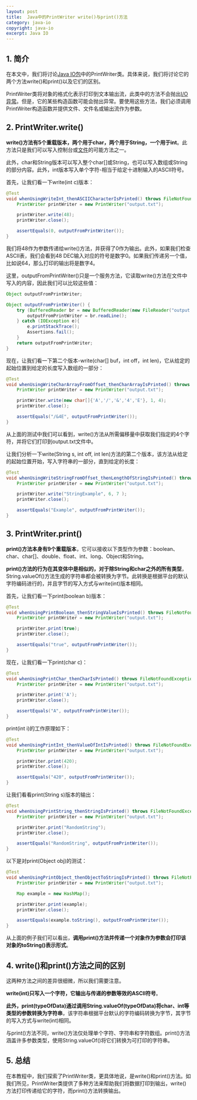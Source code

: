```yaml
---
layout: post
title:  Java中的PrintWriter write()与print()方法
category: java-io
copyright: java-io
excerpt: Java IO
---
```


## 1. 简介

在本文中，我们将讨论[Java IO包](https://www.baeldung.com/java-io)中的PrintWriter类。具体来说，我们将讨论它的两个方法write()和print()以及它们的区别。

PrintWriter类将对象的格式化表示打印到文本输出流，此类中的方法不会抛出[I/O异常](https://www.baeldung.com/java-exceptions)。但是，它的某些构造函数可能会抛出异常。要使用这些方法，我们必须调用PrintWriter构造函数并提供文件、文件名或输出流作为参数。

## 2. PrintWriter.write()

**write()方法有5个重载版本，两个用于char，两个用于String，一个用于int**。此方法只是我们可以写入控制台或[文件](https://www.baeldung.com/java-write-to-file)的可能方法之一。

此外，char和String版本可以写入整个char[]或String，也可以写入数组或String的部分内容。此外，int版本写入单个字符-相当于给定十进制输入的ASCII符号。

首先，让我们看一下write(int c)版本：

```java
@Test
void whenUsingWriteInt_thenASCIICharacterIsPrinted() throws FileNotFoundException {
    PrintWriter printWriter = new PrintWriter("output.txt");

    printWriter.write(48);
    printWriter.close();

    assertEquals(0, outputFromPrintWriter());
}
```

我们将48作为参数传递给write()方法，并获得了0作为输出。此外，如果我们检查ASCII表，我们会看到48 DEC输入对应的符号是数字0。如果我们传递另一个值，比如说64，那么打印的输出将是数字4。

这里，outputFromPrintWriter()只是一个服务方法，它读取write()方法在文件中写入的内容，因此我们可以比较这些值：

```java
Object outputFromPrintWriter;

Object outputFromPrintWriter() {
    try (BufferedReader br = new BufferedReader(new FileReader("output.txt"))){
        outputFromPrintWriter = br.readLine();
    } catch (IOException e){
        e.printStackTrace();
        Assertions.fail();
    }
    return outputFromPrintWriter;
}
```

现在，让我们看一下第二个版本-write(char[] buf，int off，int len)，它从给定的起始位置到给定的长度写入数组的一部分：

```java
@Test
void whenUsingWriteCharArrayFromOffset_thenCharArrayIsPrinted() throws FileNotFoundException {
    PrintWriter printWriter = new PrintWriter("output.txt");

    printWriter.write(new char[]{'A','/','&','4','E'}, 1, 4);
    printWriter.close();

    assertEquals("/&4E", outputFromPrintWriter());
}
```

从上面的测试中我们可以看到，write()方法从所需偏移量中获取我们指定的4个字符，并将它们打印到output.txt文件中。

让我们分析一下write(String s, int off, int len)方法的第二个版本，该方法从给定的起始位置开始，写入字符串的一部分，直到给定的长度：

```java
@Test
void whenUsingWriteStringFromOffset_thenLengthOfStringIsPrinted() throws FileNotFoundException {
    PrintWriter printWriter = new PrintWriter("output.txt");

    printWriter.write("StringExample", 6, 7 );
    printWriter.close();

    assertEquals("Example", outputFromPrintWriter());
}
```

## 3. PrintWriter.print()

**print()方法本身有9个重载版本**，它可以接收以下类型作为参数：boolean、char、char[]、double、float、int、long、Object和String。

**print()方法的行为在其变体中是相似的，对于除String和char之外的所有类型**，String.valueOf()方法生成的字符串都会被转换为字节。此转换是根据平台的默认字符编码进行的，并且字节的写入方式与write(int)版本相同。

首先，让我们看一下print(boolean b)版本：

```java
@Test
void whenUsingPrintBoolean_thenStringValueIsPrinted() throws FileNotFoundException {
    PrintWriter printWriter = new PrintWriter("output.txt");

    printWriter.print(true);
    printWriter.close();

    assertEquals("true", outputFromPrintWriter());
}
```

现在，让我们看一下print(char c)：

```java
@Test
void whenUsingPrintChar_thenCharIsPrinted() throws FileNotFoundException {
    PrintWriter printWriter = new PrintWriter("output.txt");

    printWriter.print('A');
    printWriter.close();

    assertEquals("A", outputFromPrintWriter());
}
```

print(int i)的工作原理如下：

```java
@Test
void whenUsingPrintInt_thenValueOfIntIsPrinted() throws FileNotFoundException {
    PrintWriter printWriter = new PrintWriter("output.txt");

    printWriter.print(420);
    printWriter.close();

    assertEquals("420", outputFromPrintWriter());
}
```

让我们看看print(String s)版本的输出：

```java
@Test
void whenUsingPrintString_thenStringIsPrinted() throws FileNotFoundException {
    PrintWriter printWriter = new PrintWriter("output.txt");

    printWriter.print("RandomString");
    printWriter.close();

    assertEquals("RandomString", outputFromPrintWriter());
}
```

以下是对print(Object obj)的测试：

```java
@Test
void whenUsingPrintObject_thenObjectToStringIsPrinted() throws FileNotFoundException {
    PrintWriter printWriter = new PrintWriter("output.txt");

    Map example = new HashMap();

    printWriter.print(example);
    printWriter.close();

    assertEquals(example.toString(), outputFromPrintWriter());
}
```

从上面的例子我们可以看出，**调用print()方法并传递一个对象作为参数会打印该对象的toString()表示形式**。

## 4. write()和print()方法之间的区别

这两种方法之间的差异很细微，所以我们需要注意。

**write(int)只写入一个字符，它输出与传递的参数等效的ASCII符号**。

**此外，print(typeOfData)通过调用String.valueOf(typeOfData)将char、int等类型的参数转换为字符串**，该字符串根据平台默认的字符编码转换为字节，其字节的写入方式与write(int)相同。

与print()方法不同，write()方法仅处理单个字符、字符串和字符数组。print()方法涵盖许多参数类型，使用String.valueOf()将它们转换为可打印的字符串。

## 5. 总结

在本教程中，我们探索了PrintWriter类，更具体地说，是write()和print()方法。如我们所见，PrintWriter类提供了多种方法来帮助我们将数据打印到输出，write()方法打印传递给它的字符，而print()方法转换输出。